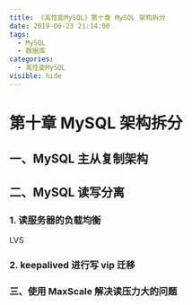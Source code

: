 ```yaml
---
title: 《高性能MySQL》第十章 MySQL 架构拆分
date: 2019-06-23 21:14:00
tags: 
  - MySQL
  - 数据库
categories:
  - 高性能MySQL
visible: hide
---
```


# 第十章 MySQL 架构拆分

## 一、MySQL 主从复制架构

## 二、MySQL 读写分离

### 1. 读服务器的负载均衡

LVS

### 2. keepalived 进行写 vip 迁移

### 三、使用 MaxScale 解决读压力大的问题